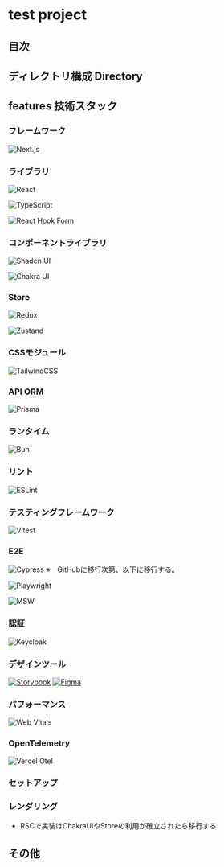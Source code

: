 # test project
## 目次
## ディレクトリ構成 Directory
## 
## features 技術スタック
### フレームワーク
![Next.js](https://img.shields.io/badge/Next.js-000000?style=for-the-badge&logo=next.js&logoColor=white)

### ライブラリ
![React](https://img.shields.io/badge/React-20232A?style=for-the-badge&logo=react&logoColor=61DAFB)

![TypeScript](https://img.shields.io/badge/TypeScript-007ACC?style=for-the-badge&logo=typescript&logoColor=white)

![React Hook Form](https://img.shields.io/badge/React_Hook_Form-EC5990?style=for-the-badge&logo=react-hook-form&logoColor=white)


### コンポーネントライブラリ
![Shadcn UI](https://img.shields.io/badge/Shadcn_UI-202020?style=for-the-badge&logo=shadcn&logoColor=white)

![Chakra UI](https://img.shields.io/badge/Chakra_UI-319795?style=for-the-badge&logo=chakra-ui&logoColor=white)

### Store

![Redux](https://img.shields.io/badge/Redux-764ABC?style=for-the-badge&logo=redux&logoColor=white)

![Zustand](https://img.shields.io/badge/Zustand-181717?style=for-the-badge&logo=zustand&logoColor=white)


### CSSモジュール
![TailwindCSS](https://img.shields.io/badge/TailwindCSS-38B2AC?style=for-the-badge&logo=tailwind-css&logoColor=white)

### API ORM

![Prisma](https://img.shields.io/badge/Prisma-2D3748?style=for-the-badge&logo=prisma&logoColor=white)


### ランタイム
![Bun](https://img.shields.io/badge/Bun-3E4043?style=for-the-badge&logo=bun&logoColor=white)

### リント

![ESLint](https://img.shields.io/badge/ESLint-4B32C3?style=for-the-badge&logo=eslint&logoColor=white)


### テスティングフレームワーク
![Vitest](https://img.shields.io/badge/Vitest-6E9F18?style=for-the-badge&logo=vitest&logoColor=white)

### E2E
![Cypress](https://img.shields.io/badge/Cypress-17202C?style=for-the-badge&logo=cypress&logoColor=white)
※　GitHubに移行次第、以下に移行する。

![Playwright](https://img.shields.io/badge/Playwright-2EAD33?style=for-the-badge&logo=playwright&logoColor=white)


![MSW](https://img.shields.io/badge/MSW-4E4E4E?style=for-the-badge&logo=msw&logoColor=white)


### 認証

![Keycloak](https://img.shields.io/badge/Keycloak-1C1C1C?style=for-the-badge&logo=keycloak&logoColor=white)

### デザインツール

[![Storybook](https://img.shields.io/badge/Storybook-FF4785?style=for-the-badge&logo=storybook&logoColor=white)]()
[![Figma](https://img.shields.io/badge/Figma-F24E1E?style=for-the-badge&logo=figma&logoColor=white)](https://www.figma.com/ja-jp/)

### パフォーマンス

![Web Vitals](https://img.shields.io/badge/Web_Vitals-4B32C3?style=for-the-badge&logo=web-vitals&logoColor=white)

### OpenTelemetry

![Vercel Otel](https://img.shields.io/badge/Vercel_Otel-000000?style=for-the-badge&logo=vercel&logoColor=white)



### セットアップ

### レンダリング
- RSCで実装はChakraUIやStoreの利用が確立されたら移行する

## その他
